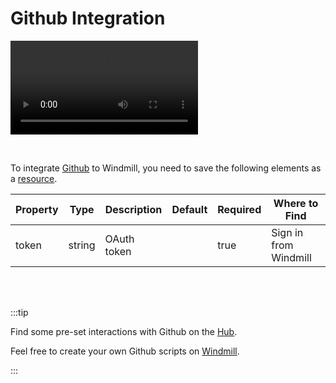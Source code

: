 # Github Integration

<video
    className="border-2 rounded-xl object-cover w-full h-full dark:border-gray-800"
    autoPlay
    loop
    controls
    id="main-video"
    src="/videos/adding_github_resource.mp4"
/>

<br/>

To integrate [Github](https://github.com/) to Windmill, you need to save the following elements as a [resource](../core_concepts/3_resources_and_types/index.md).

| Property | Type   | Description | Default | Required | Where to Find         |
| -------- | ------ | ----------- | ------- | -------- | --------------------- |
| token    | string | OAuth token |         | true     | Sign in from Windmill |

<br/><br/>

:::tip

Find some pre-set interactions with Github on the [Hub](https://hub.windmill.dev/integrations/github).

Feel free to create your own Github scripts on [Windmill](../getting_started/00_how_to_use_windmill/index.mdx).

:::

